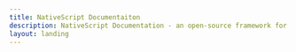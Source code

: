 ```yaml
---
title: NativeScript Documentaiton
description: NativeScript Documentation - an open-source framework for the cross-platform development of truly native apps.
layout: landing
---
```

